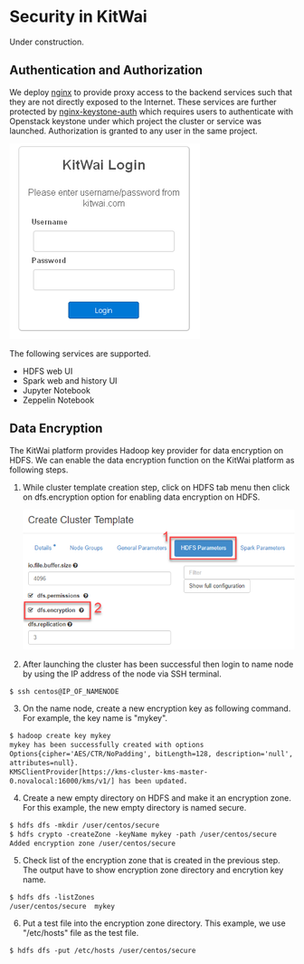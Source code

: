 # Security in KitWai

Under construction.

## Authentication and Authorization
We deploy [nginx](https://www.nginx.com/) to provide proxy access to the backend services such that they are not directly exposed to the Internet. These services are further protected by [nginx-keystone-auth](https://github.com/ekasitk/nginx-keystone-auth) which requires users to authenticate with Openstack keystone under which project the cluster or service was launched. Authorization is granted to any user in the same project.

<img src="login_form.png">

The following services are supported.
- HDFS web UI
- Spark web  and history UI
- Jupyter Notebook
- Zeppelin Notebook

## Data Encryption

The KitWai platform provides Hadoop key provider for data encryption on HDFS. We can enable the data encryption function on the KitWai platform as following steps.

1. While cluster template creation step, click on HDFS tab menu then click on dfs.encryption option for enabling data encryption on HDFS.

   <img src="enableencryption.png" width="500">

2. After launching the cluster has been successful then login to name node  by using the IP address of the node via SSH terminal.
```shell
$ ssh centos@IP_OF_NAMENODE
```
3. On the name node, create a new encryption key as following command. For example, the key name is "mykey".
```shell
$ hadoop create key mykey
mykey has been successfully created with options Options{cipher='AES/CTR/NoPadding', bitLength=128, description='null', attributes=null}.
KMSClientProvider[https://kms-cluster-kms-master-0.novalocal:16000/kms/v1/] has been updated.
```
4. Create a  new empty directory on HDFS and make it an encryption zone. For this example, the new empty directory is named secure.
```shell
$ hdfs dfs -mkdir /user/centos/secure
$ hdfs crypto -createZone -keyName mykey -path /user/centos/secure
Added encryption zone /user/centos/secure
```
5. Check list of the encryption zone that is created in the previous step. The output have to show encryption zone directory and encrytion key name.
```shell
$ hdfs dfs -listZones
/user/centos/secure  mykey
```
6. Put a test file into the encryption zone directory. This example, we use "/etc/hosts" file as the test file.
```shell
$ hdfs dfs -put /etc/hosts /user/centos/secure
```




